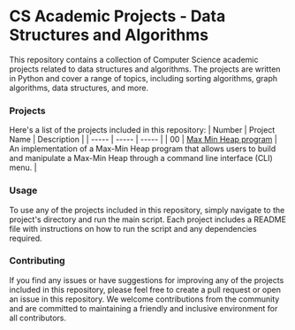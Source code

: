 # CS Academic Projects - Data Structures and Algorithms
This repository contains a collection of Computer Science academic projects related to data structures and algorithms. The projects are written in Python and cover a range of topics, including sorting algorithms, graph algorithms, data structures, and more.

### Projects
Here's a list of the projects included in this repository:
| Number | Project Name | Description |
| ----- |  ----- |  ----- |
| 00 | [Max Min Heap program]([https://github.com/EladAriel/Python_Modules/blob/main/checkmypass.py](https://github.com/EladAriel/CS-Academic-Projects/tree/main/Data%20Structures%20and%20Algorithms/Max_Min_Heap)) | An implementation of a Max-Min Heap program that allows users to build and manipulate a Max-Min Heap through a command line interface (CLI) menu. |

### Usage
To use any of the projects included in this repository, simply navigate to the project's directory and run the main script. Each project includes a README file with instructions on how to run the script and any dependencies required.

### Contributing
If you find any issues or have suggestions for improving any of the projects included in this repository, please feel free to create a pull request or open an issue in this repository. We welcome contributions from the community and are committed to maintaining a friendly and inclusive environment for all contributors.
